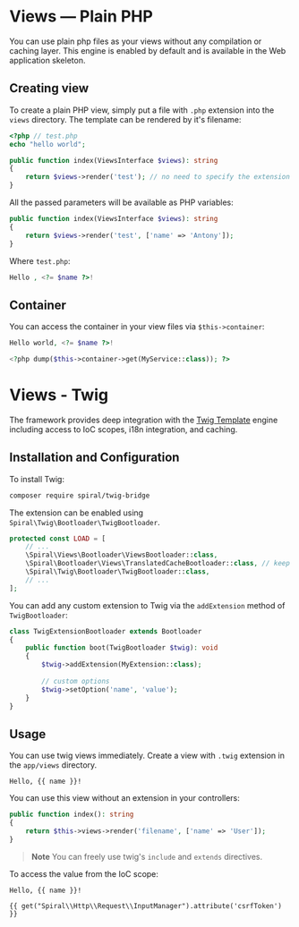 # Views — Plain PHP

You can use plain php files as your views without any compilation or caching layer. This engine is enabled by default and is
available in the Web application skeleton.

## Creating view

To create a plain PHP view, simply put a file with `.php` extension into the `views` directory. The template can be rendered by it's filename:

```php
<?php // test.php
echo "hello world";
```

```php
public function index(ViewsInterface $views): string
{
    return $views->render('test'); // no need to specify the extension
}
```

All the passed parameters will be available as PHP variables:

```php
public function index(ViewsInterface $views): string
{
    return $views->render('test', ['name' => 'Antony']); 
}
```

Where `test.php`:

```php
Hello , <?= $name ?>!
```

## Container

You can access the container in your view files via `$this->container`:

```php
Hello world, <?= $name ?>!

<?php dump($this->container->get(MyService::class)); ?>
```


# Views - Twig

The framework provides deep integration with the [Twig Template](https://twig.symfony.com/) engine including access to IoC
scopes, i18n integration, and caching.

## Installation and Configuration

To install Twig:

```bash
composer require spiral/twig-bridge
```

The extension can be enabled using `Spiral\Twig\Bootloader\TwigBootloader`.

```php
protected const LOAD = [
    // ...
    \Spiral\Views\Bootloader\ViewsBootloader::class,
    \Spiral\Bootloader\Views\TranslatedCacheBootloader::class, // keep localized views in separate cache files
    \Spiral\Twig\Bootloader\TwigBootloader::class,
    // ...
];
```

You can add any custom extension to Twig via the `addExtension` method of `TwigBootloader`:

```php
class TwigExtensionBootloader extends Bootloader
{
    public function boot(TwigBootloader $twig): void
    {
        $twig->addExtension(MyExtension::class);
    
        // custom options
        $twig->setOption('name', 'value');
    }
}
```

## Usage

You can use twig views immediately. Create a view with `.twig` extension in the `app/views` directory.

```twig
Hello, {{ name }}!
```

You can use this view without an extension in your controllers:

```php
public function index(): string
{
    return $this->views->render('filename', ['name' => 'User']);
}
```

> **Note**
> You can freely use twig's `include` and `extends` directives.

To access the value from the IoC scope:

```twig
Hello, {{ name }}!

{{ get("Spiral\\Http\\Request\\InputManager").attribute('csrfToken') }}
```
